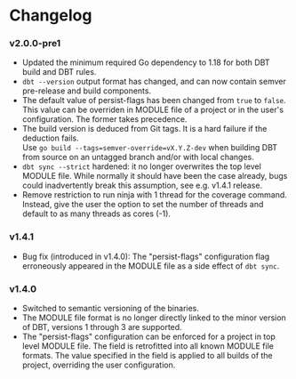 # Changelog

### v2.0.0-pre1

- Updated the minimum required Go dependency to 1.18 for both DBT build and DBT rules.
- `dbt --version` output format has changed, and can now contain semver pre-release and build components.
- The default value of persist-flags has been changed from `true` to `false`.
  This value can be overriden in MODULE file of a project or in the user's configuration.
  The former takes precedence.
- The build version is deduced from Git tags. It is a hard failure if the deduction fails.  
  Use `go build --tags=semver-override=vX.Y.Z-dev` when building DBT from source on
  an untagged branch and/or with local changes.
- `dbt sync --strict` hardened: it no longer overwrites the top level MODULE file.
  While normally it should have been the case already, bugs could inadvertently break this assumption,
  see e.g. v1.4.1 release.
- Remove restriction to run ninja with 1 thread for the coverage command. Instead, give the user the
  option to set the number of threads and default to as many threads as cores (-1).

### v1.4.1

- Bug fix (introduced in v1.4.0): The "persist-flags" configuration flag erroneously appeared in the
  MODULE file as a side effect of `dbt sync`.

### v1.4.0

- Switched to semantic versioning of the binaries.
- The MODULE file format is no longer directly linked to the minor version of DBT,
  versions 1 through 3 are supported.
- The "persist-flags" configuration can be enforced for a project in top level MODULE file.
  The field is retrofitted into all known MODULE file formats.
  The value specified in the field is applied to all builds of the project,
  overriding the user configuration.
